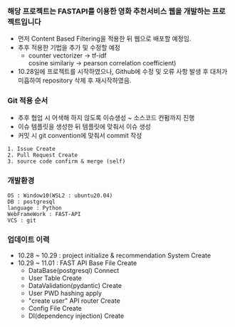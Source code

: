 ### 해당 프로젝트는 FASTAPI를 이용한 영화 추천서비스 웹을 개발하는 프로젝트입니다

- 먼저 Content Based Filtering을 적용한 뒤 웹으로 배포할 예정임.
- 추후 적용한 기법을 추가 및 수정할 예정
    - counter vectorizer -> tf-idf </br>
      cosine similariy -> pearson correlation coefficient)
- 10.28일에 프로젝트를 시작하였으나, Github에 수정 및 오류 사항 발생 후 대처가 미흡하여 repository 삭제 후 재시작하였음.

### Git 적용 순서

- 추후 협업 시 어색해 하지 않도록 이슈생성 ~ 소스코드 컨펌까지 진행
- 이슈 템플릿을 생성한 뒤 템플릿에 맞춰서 이슈 생성
- 커밋 시 git convention에 맞춰서 commit 작성

```
1. Issue Create
2. Pull Request Create
3. source code confirm & merge (self)
```

### 개발환경

```
OS : Window10(WSL2 : ubuntu20.04)
DB : postgresql
language : Python
WebFrameWork : FAST-API
VCS : git
```

### 업데이트 이력
- 10.28 ~ 10.29 : project initialize & recommendation System Create
- 10.29 ~ 11.01   : FAST API Base File Create
    - DataBase(postgresql) Connect
    - User Table Create
    - DataValidation(pydantic) Create
    - User PWD hashing apply
    - "create user" API router Create
    - Config File Create
    - DI(dependency injection) Create
    
